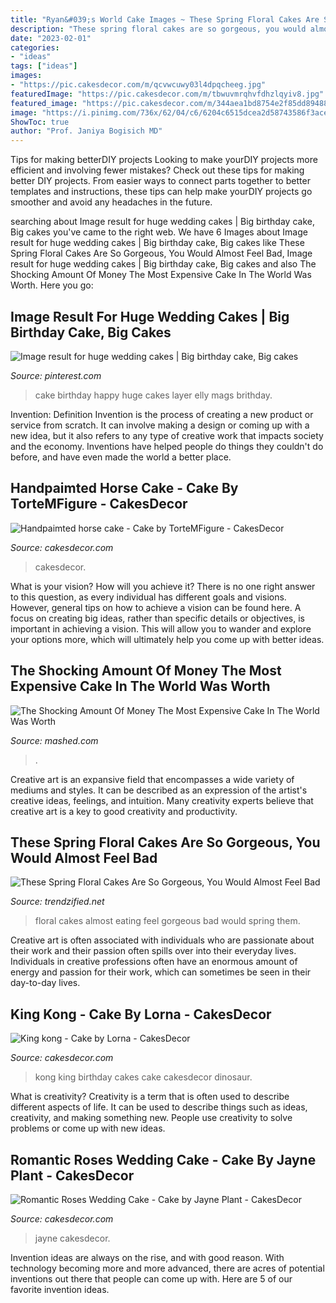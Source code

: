 ```yaml
---
title: "Ryan&#039;s World Cake Images ~ These Spring Floral Cakes Are So Gorgeous, You Would Almost Feel Bad"
description: "These spring floral cakes are so gorgeous, you would almost feel bad"
date: "2023-02-01"
categories:
- "ideas"
tags: ["ideas"]
images:
- "https://pic.cakesdecor.com/m/qcvwcuwy03l4dpqcheeg.jpg"
featuredImage: "https://pic.cakesdecor.com/m/tbwuvmrqhvfdhzlqyiv8.jpg"
featured_image: "https://pic.cakesdecor.com/m/344aea1bd8754e2f85dd8948821c7136.jpg"
image: "https://i.pinimg.com/736x/62/04/c6/6204c6515dcea2d58743586f3ace9490.jpg"
ShowToc: true
author: "Prof. Janiya Bogisich MD"
---
```



Tips for making betterDIY projects
Looking to make yourDIY projects more efficient and involving fewer mistakes? Check out these tips for making better DIY projects. From easier ways to connect parts together to better templates and instructions, these tips can help make yourDIY projects go smoother and avoid any headaches in the future.

	

		
searching about Image result for huge wedding cakes | Big birthday cake, Big cakes you've came to the right web. We have 6 Images about Image result for huge wedding cakes | Big birthday cake, Big cakes like These Spring Floral Cakes Are So Gorgeous, You Would Almost Feel Bad, Image result for huge wedding cakes | Big birthday cake, Big cakes and also The Shocking Amount Of Money The Most Expensive Cake In The World Was Worth. Here you go:
		
    
## Image Result For Huge Wedding Cakes | Big Birthday Cake, Big Cakes

<img loading=lazy src="https://i.pinimg.com/736x/62/04/c6/6204c6515dcea2d58743586f3ace9490.jpg" onerror="this.onerror=null;this.src='https://tse3.mm.bing.net/th?id=OIP.KwvQRHa-eTZihm2YOMuwaAHaLH&amp;pid=15.1';" alt="Image result for huge wedding cakes | Big birthday cake, Big cakes">

_Source: pinterest.com_

>cake birthday happy huge cakes layer elly mags brithday. 

	

Invention: Definition
Invention is the process of creating a new product or service from scratch. It can involve making a design or coming up with a new idea, but it also refers to any type of creative work that impacts society and the economy. Inventions have helped people do things they couldn't do before, and have even made the world a better place.

    
## Handpaimted Horse Cake - Cake By TorteMFigure - CakesDecor

<img loading=lazy src="https://pic.cakesdecor.com/m/344aea1bd8754e2f85dd8948821c7136.jpg" onerror="this.onerror=null;this.src='https://tse3.mm.bing.net/th?id=OIP.olthSiW1_D46VlJvSUJVMgHaJ3&amp;pid=15.1';" alt="Handpaimted horse cake - Cake by TorteMFigure - CakesDecor">

_Source: cakesdecor.com_

>cakesdecor. 

	

What is your vision? How will you achieve it?
There is no one right answer to this question, as every individual has different goals and visions. However, general tips on how to achieve a vision can be found here. A focus on creating big ideas, rather than specific details or objectives, is important in achieving a vision. This will allow you to wander and explore your options more, which will ultimately help you come up with better ideas.

    
## The Shocking Amount Of Money The Most Expensive Cake In The World Was Worth

<img loading=lazy src="https://img4.mashed.com/img/gallery/the-shocking-amount-of-money-the-most-expensive-cake-in-the-world-was-worth/l-intro-1614471078.jpg" onerror="this.onerror=null;this.src='https://tse2.mm.bing.net/th?id=OIP.ixyOTxQUoHpXWXiHXULL0QHaEK&amp;pid=15.1';" alt="The Shocking Amount Of Money The Most Expensive Cake In The World Was Worth">

_Source: mashed.com_

>. 

	

Creative art is an expansive field that encompasses a wide variety of mediums and styles. It can be described as an expression of the artist's creative ideas, feelings, and intuition. Many creativity experts believe that creative art is a key to good creativity and productivity.

    
## These Spring Floral Cakes Are So Gorgeous, You Would Almost Feel Bad

<img loading=lazy src="https://www.trendzified.net/wp-content/uploads/2017/03/floral-cakes2.jpg" onerror="this.onerror=null;this.src='https://tse4.mm.bing.net/th?id=OIP.ljBxxzyEhg8OD3AOj6kgJgHaHY&amp;pid=15.1';" alt="These Spring Floral Cakes Are So Gorgeous, You Would Almost Feel Bad">

_Source: trendzified.net_

>floral cakes almost eating feel gorgeous bad would spring them. 

	

Creative art is often associated with individuals who are passionate about their work and their passion often spills over into their everyday lives. Individuals in creative professions often have an enormous amount of energy and passion for their work, which can sometimes be seen in their day-to-day lives.

    
## King Kong - Cake By Lorna - CakesDecor

<img loading=lazy src="https://pic.cakesdecor.com/m/qcvwcuwy03l4dpqcheeg.jpg" onerror="this.onerror=null;this.src='https://tse4.mm.bing.net/th?id=OIP.pHFQDdPTTOWhGsdMhWaACgHaNK&amp;pid=15.1';" alt="King kong - Cake by Lorna - CakesDecor">

_Source: cakesdecor.com_

>kong king birthday cakes cake cakesdecor dinosaur. 

	

What is creativity?
Creativity is a term that is often used to describe different aspects of life. It can be used to describe things such as ideas, creativity, and making something new. People use creativity to solve problems or come up with new ideas.

    
## Romantic Roses Wedding Cake - Cake By Jayne Plant - CakesDecor

<img loading=lazy src="https://pic.cakesdecor.com/m/tbwuvmrqhvfdhzlqyiv8.jpg" onerror="this.onerror=null;this.src='https://tse2.mm.bing.net/th?id=OIP.gsHtbDSxIippuhb2x8MF_wHaLD&amp;pid=15.1';" alt="Romantic Roses Wedding Cake - Cake by Jayne Plant - CakesDecor">

_Source: cakesdecor.com_

>jayne cakesdecor. 

	

Invention ideas are always on the rise, and with good reason. With technology becoming more and more advanced, there are acres of potential inventions out there that people can come up with. Here are 5 of our favorite invention ideas.

